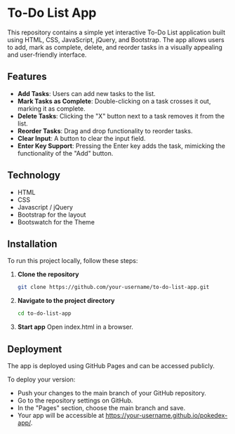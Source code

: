 # To-Do List App

This repository contains a simple yet interactive To-Do List application built using HTML, CSS, JavaScript, jQuery, and Bootstrap. The app allows users to add, mark as complete, delete, and reorder tasks in a visually appealing and user-friendly interface.

## Features

-  **Add Tasks**: Users can add new tasks to the list.
-  **Mark Tasks as Complete**: Double-clicking on a task crosses it out, marking it as complete.
-  **Delete Tasks**: Clicking the "X" button next to a task removes it from the list.
-  **Reorder Tasks**: Drag and drop functionality to reorder tasks.
-  **Clear Input**: A button to clear the input field.
-  **Enter Key Support**: Pressing the Enter key adds the task, mimicking the functionality of the "Add" button.

## Technology

-  HTML
-  CSS
-  Javascript / jQuery
-  Bootstrap for the layout
-  Bootswatch for the Theme

## Installation

To run this project locally, follow these steps:

1. **Clone the repository**

   ```bash
   git clone https://github.com/your-username/to-do-list-app.git
   ```

2. **Navigate to the project directory**

   ```bash
   cd to-do-list-app
   ```

3. **Start app**
   Open index.html in a browser.

## Deployment

The app is deployed using GitHub Pages and can be accessed publicly.

To deploy your version:

-  Push your changes to the main branch of your GitHub repository.
-  Go to the repository settings on GitHub.
-  In the "Pages" section, choose the main branch and save.
-  Your app will be accessible at https://your-username.github.io/pokedex-app/.
